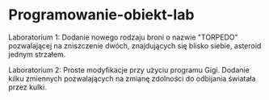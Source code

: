 # Programowanie-obiekt-lab

Laboratorium 1:
Dodanie nowego rodzaju broni o nazwie "TORPEDO" pozwalającej na zniszczenie dwóch, znajdujących się blisko siebie, asteroid jednym strzałem.

Laboratorium 2:
Proste modyfikacje przy użyciu programu Gigi. Dodanie kilku zmiennych pozwalających na zmianę zdolności do odbijania światała przez kulki.
